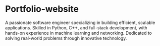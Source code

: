 # Portfolio-website
A passionate software engineer specializing in building efficient, scalable applications. Skilled in Python, C++, and full-stack development, with hands-on experience in machine learning and networking. Dedicated to solving real-world problems through innovative technology.
